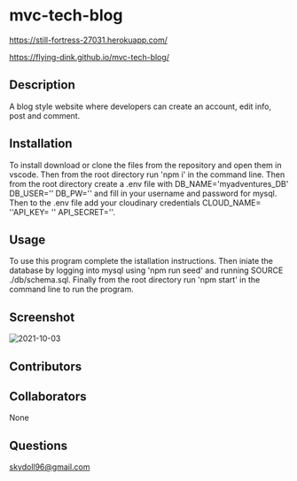 # mvc-tech-blog


https://still-fortress-27031.herokuapp.com/


https://flying-dink.github.io/mvc-tech-blog/


##  Description
A blog style website where developers can create an account, edit info, post and comment.
## Installation
To install download or clone the files from the repository and open them in vscode. Then from the root directory run 'npm i' in the command line. Then from the root directory create a .env file with DB_NAME='myadventures_DB' DB_USER='' DB_PW='' and fill in your username and password for mysql. Then to the .env file add your cloudinary credentials CLOUD_NAME= ''API_KEY= '' API_SECRET=''.
## Usage
To use this program complete the istallation instructions. Then iniate the database by logging into mysql using 'npm run seed' and running SOURCE ./db/schema.sql. Finally from the root directory run 'npm start' in the command line to run the program.
## Screenshot

![2021-10-03](https://user-images.githubusercontent.com/83742550/135740273-b98f9e2d-6e07-43bd-ba57-34fd69e6f7bb.png)

## Contributors

##  Collaborators
None
## Questions
skydoll96@gmail.com
